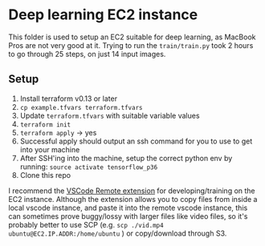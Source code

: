 # Deep learning EC2 instance

This folder is used to setup an EC2 suitable for deep learning, as MacBook Pros are not very good at it.
Trying to run the `train/train.py` took 2 hours to go through 25 steps, on just 14 input images.

## Setup

1. Install terraform v0.13 or later
1. `cp example.tfvars terraform.tfvars`
1. Update `terraform.tfvars` with suitable variable values
1. `terraform init`
1. `terraform apply` -> yes
1. Successful apply should output an ssh command for you to use to get into your machine
1. After SSH'ing into the machine, setup the correct python env by running: `source activate tensorflow_p36`
1. Clone this repo

I recommend the [VSCode Remote extension](https://marketplace.visualstudio.com/items?itemName=ms-vscode-remote.remote-ssh) for developing/training on the EC2 instance.
Although the extension allows you to copy files from inside a local vscode instance, and paste it into the remote vscode instance, this can sometimes prove buggy/lossy with larger files like video files, so it's probably better to use SCP (e.g. `scp ./vid.mp4 ubuntu@EC2.IP.ADDR:/home/ubuntu` ) or copy/download through S3.